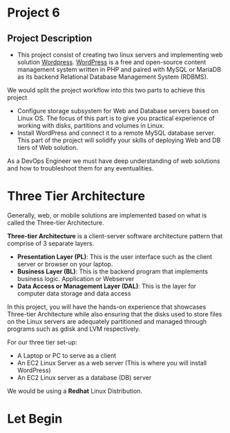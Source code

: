 # Project 6
## Project Description
  - This project consist of creating two linux servers and implementing web solution [Wordpress](https://wordpress.com/). [WordPress](https://en.wikipedia.org/wiki/WordPress) is a free and open-source content management system written in PHP and paired with MySQL or MariaDB as its backend Relational Database Management System (RDBMS).

We would split the project workflow into this two parts to achieve this project
  - Configure storage subsystem for Web and Database servers based on Linux OS. The focus of this part is to give you practical experience of working with disks, partitions and volumes in Linux.
  - Install WordPress and connect it to a remote MySQL database server. This part of the project will solidify your skills of deploying Web and DB tiers of Web solution.

As a DevOps Engineer we must have deep understanding of web solutions and how to troubleshoot them for any eventualities.

# Three Tier Architecture

Generally, web, or mobile solutions are implemented based on what is called the Three-tier Architecture.

<strong>Three-tier Architecture</strong> is a client-server software architecture pattern that comprise of 3 separate layers.

  - <strong>Presentation Layer (PL)</strong>: This is the user interface such as the client server or browser on your laptop.
  - <strong>Business Layer (BL)</strong>: This is the backend program that implements business logic. Application or Webserver
  - <strong>Data Access or Management Layer (DAL)</strong>: This is the layer for computer data storage and data access

In this project, you will have the hands-on experience that showcases Three-tier Architecture while also ensuring that the disks used to store files on the Linux servers are adequately partitioned and managed through programs such as gdisk and LVM respectively.

For our three tier set-up:

- A Laptop or PC to serve as a client
- An EC2 Linux Server as a web server (This is where you will install WordPress)
- An EC2 Linux server as a database (DB) server

We would be using a <strong>Redhat</strong> Linux Distribution.

# Let Begin
